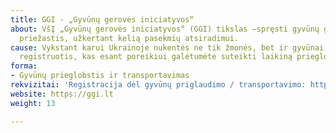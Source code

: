 ```yaml
---
title: GGI - „Gyvūnų gerovės iniciatyvos“
about: VšĮ „Gyvūnų gerovės iniciatyvos“ (GGI) tikslas –spręsti gyvūnų gerovės problemų
  priežastis, užkertant kelią pasekmių atsiradimui.
cause: Vykstant karui Ukrainoje nukentės ne tik žmonės, bet ir gyvūnai, todėl kviečiame
  registruotis, kas esant poreikiui galėtumėte suteikti laikiną prieglobstį gyvūnams.
forma:
- Gyvūnų prieglobstis ir transportavimas
rekvizitai: 'Registracija dėl gyvūnų priglaudimo / transportavimo: https://bit.ly/UkrainosGyvūnai'
website: https://ggi.lt
weight: 13

---
```

